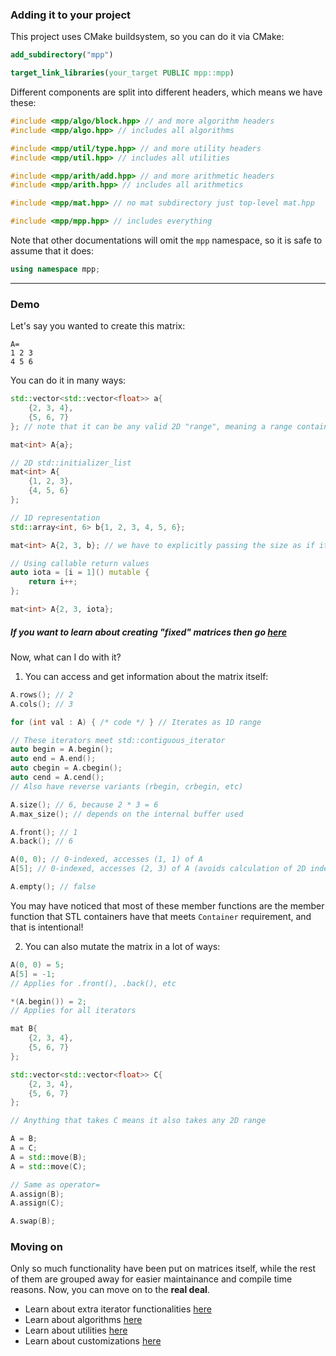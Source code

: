 ### Adding it to your project

This project uses CMake buildsystem, so you can do it via CMake:

```cmake
add_subdirectory("mpp")

target_link_libraries(your_target PUBLIC mpp::mpp)
```

Different components are split into different headers, which means we have these:

```cpp
#include <mpp/algo/block.hpp> // and more algorithm headers
#include <mpp/algo.hpp> // includes all algorithms

#include <mpp/util/type.hpp> // and more utility headers
#include <mpp/util.hpp> // includes all utilities

#include <mpp/arith/add.hpp> // and more arithmetic headers
#include <mpp/arith.hpp> // includes all arithmetics

#include <mpp/mat.hpp> // no mat subdirectory just top-level mat.hpp

#include <mpp/mpp.hpp> // includes everything
```

Note that other documentations will omit the `mpp` namespace, so it is safe to assume that it does:

```cpp
using namespace mpp;
```

---

### Demo

Let's say you wanted to create this matrix:

```
A=
1 2 3
4 5 6
```

You can do it in many ways:

```cpp
std::vector<std::vector<float>> a{
    {2, 3, 4},
    {5, 6, 7}
}; // note that it can be any valid 2D "range", meaning a range containing other ranges (see https://en.cppreference.com/w/cpp/ranges/range)

mat<int> A{a};

// 2D std::initializer_list
mat<int> A{
    {1, 2, 3},
    {4, 5, 6}
};

// 1D representation
std::array<int, 6> b{1, 2, 3, 4, 5, 6};

mat<int> A{2, 3, b}; // we have to explicitly passing the size as if it was 2D because the constructor can't deduce the size on its own

// Using callable return values
auto iota = [i = 1]() mutable {
    return i++;
};

mat<int> A{2, 3, iota};
```

##### If you want to learn about creating "fixed" matrices then go [here](customize.md)

Now, what can I do with it?

1. You can access and get information about the matrix itself:

```cpp
A.rows(); // 2
A.cols(); // 3

for (int val : A) { /* code */ } // Iterates as 1D range

// These iterators meet std::contiguous_iterator
auto begin = A.begin();
auto end = A.end();
auto cbegin = A.cbegin();
auto cend = A.cend();
// Also have reverse variants (rbegin, crbegin, etc)

A.size(); // 6, because 2 * 3 = 6
A.max_size(); // depends on the internal buffer used

A.front(); // 1
A.back(); // 6

A(0, 0); // 0-indexed, accesses (1, 1) of A
A[5]; // 0-indexed, accesses (2, 3) of A (avoids calculation of 2D index to 1D index)

A.empty(); // false
```

You may have noticed that most of these member functions are the member function that STL containers have that meets `Container` requirement, and that is intentional!

2. You can also mutate the matrix in a lot of ways:

```cpp
A(0, 0) = 5;
A[5] = -1;
// Applies for .front(), .back(), etc

*(A.begin()) = 2;
// Applies for all iterators

mat B{
    {2, 3, 4},
    {5, 6, 7}
};

std::vector<std::vector<float>> C{
    {2, 3, 4},
    {5, 6, 7}
};

// Anything that takes C means it also takes any 2D range

A = B;
A = C;
A = std::move(B);
A = std::move(C);

// Same as operator=
A.assign(B);
A.assign(C);

A.swap(B);
```

### Moving on

Only so much functionality have been put on matrices itself, while the rest of them are grouped away for easier maintainance and compile time reasons. Now, you can move on to the **real deal**.

* Learn about extra iterator functionalities [here](more_iter_funcs.md)
* Learn about algorithms [here](algos.md)
* Learn about utilities [here](utils.md)
* Learn about customizations [here](customize.md)
